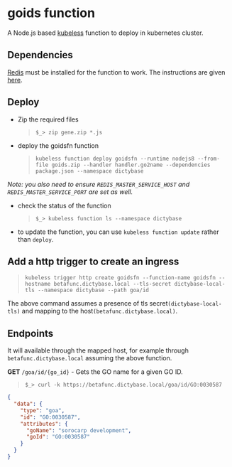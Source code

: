 # goids function

A Node.js based [kubeless](https://kubeless.io) function to deploy in kubernetes cluster.

## Dependencies

[Redis](https://redis.io) must be installed for the function to work. The instructions are given
[here](https://github.com/dictyBase/Migration/blob/master/deploy.md#redis).

## Deploy

- Zip the required files
  > `$_> zip gene.zip *.js`

* deploy the goidsfn function
  > `kubeless function deploy goidsfn --runtime nodejs8 --from-file goids.zip --handler handler.go2name --dependencies package.json --namespace dictybase`

<em>Note: you also need to ensure `REDIS_MASTER_SERVICE_HOST` and `REDIS_MASTER_SERVICE_PORT` are set as well.</em>

- check the status of the function

  > `$_> kubeless function ls --namespace dictybase`

- to update the function, you can use `kubeless function update` rather than `deploy`.

## Add a http trigger to create an ingress

> `kubeless trigger http create goidsfn --function-name goidsfn --hostname betafunc.dictybase.local --tls-secret dictybase-local-tls --namespace dictybase --path goa/id`

The above command assumes a presence of tls secret`(dictybase-local-tls)` and mapping
to the host`(betafunc.dictybase.local)`.

## Endpoints

It will available through the mapped host, for example through
`betafunc.dictybase.local` assuming the above function.

**GET** `/goa/id/{go_id}` - Gets the GO name for a given GO ID.

> `$_> curl -k https://betafunc.dictybase.local/goa/id/GO:0030587`

```json
{
  "data": {
    "type": "goa",
    "id": "GO:0030587",
    "attributes": {
      "goName": "sorocarp development",
      "goId": "GO:0030587"
    }
  }
}
```
